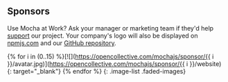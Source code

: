 ## Sponsors

Use Mocha at Work? Ask your manager or marketing team if they'd help [support](https://opencollective.com/mochajs#support) our project. Your company's logo will also be displayed on [npmjs.com](https://www.npmjs.com/package/mocha) and our [GitHub repository](https://github.com/mochajs/mocha#sponsors).

<!-- markdownlint-disable MD034 -->

{% for i in (0..15) %}[![](https://opencollective.com/mochajs/sponsor/{{ i }}/avatar.jpg)](https://opencollective.com/mochajs/sponsor/{{ i }}/website){: target="\_blank"} {% endfor %}
{: .image-list .faded-images}

<script src="js/avatars.js"></script>
